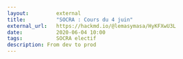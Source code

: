 ```yaml
---
layout:         external
title:          "SOCRA : Cours du 4 juin"
external_url:   https://hackmd.io/@lemasymasa/HyKFXwU3L
date:           2020-06-04 10:00
tags:           SOCRA electif
description: From dev to prod
---
```

